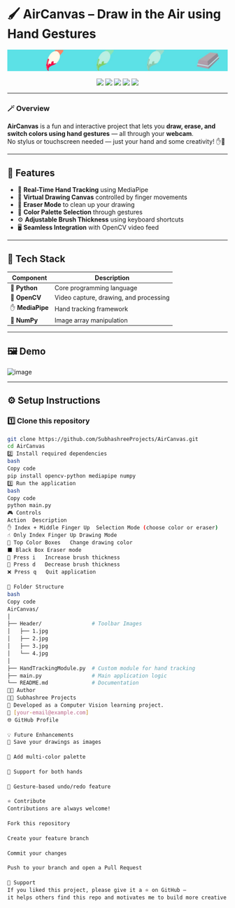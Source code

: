 # 🖌️ AirCanvas – Draw in the Air using Hand Gestures

<p align="center">
  <img src="Header/1.jpg" alt="AirCanvas Preview" width="600">
</p>

<p align="center">
  <a href="https://www.python.org/"><img src="https://img.shields.io/badge/Python-3.8%2B-blue?logo=python&logoColor=white"></a>
  <a href="https://opencv.org/"><img src="https://img.shields.io/badge/OpenCV-4.x-green?logo=opencv&logoColor=white"></a>
  <a href="https://developers.google.com/mediapipe"><img src="https://img.shields.io/badge/MediaPipe-Live%20Tracking-orange?logo=google&logoColor=white"></a>
  <a href="https://github.com/SubhashreeProjects/AirCanvas/blob/main/LICENSE"><img src="https://img.shields.io/badge/License-MIT-yellow"></a>
  <a href="https://github.com/SubhashreeProjects/AirCanvas/stargazers"><img src="https://img.shields.io/github/stars/SubhashreeProjects/AirCanvas?style=social"></a>
</p>

---

### 🪄 Overview

**AirCanvas** is a fun and interactive project that lets you **draw, erase, and switch colors using hand gestures** — all through your **webcam**.  
No stylus or touchscreen needed — just your hand and some creativity! ✋🎨

---

## 🚀 Features

- 🧠 **Real-Time Hand Tracking** using MediaPipe  
- 🎨 **Virtual Drawing Canvas** controlled by finger movements  
- 🧽 **Eraser Mode** to clean up your drawing  
- 🌈 **Color Palette Selection** through gestures  
- ⚙️ **Adjustable Brush Thickness** using keyboard shortcuts  
- 🖥️ **Seamless Integration** with OpenCV video feed  

---

## 🧰 Tech Stack

| Component | Description |
|------------|-------------|
| 🐍 **Python** | Core programming language |
| 🎥 **OpenCV** | Video capture, drawing, and processing |
| ✋ **MediaPipe** | Hand tracking framework |
| 🔢 **NumPy** | Image array manipulation |

---

## 🖼️ Demo

<img width="895" height="720" alt="image" src="https://github.com/user-attachments/assets/14d08ecb-a54e-4d23-a07a-4ee8d9ca8e35" />


---

## ⚙️ Setup Instructions

### 1️⃣ Clone this repository
```bash
git clone https://github.com/SubhashreeProjects/AirCanvas.git
cd AirCanvas
2️⃣ Install required dependencies
bash
Copy code
pip install opencv-python mediapipe numpy
3️⃣ Run the application
bash
Copy code
python main.py
🎮 Controls
Action	Description
✋ Index + Middle Finger Up	Selection Mode (choose color or eraser)
☝️ Only Index Finger Up	Drawing Mode
🎨 Top Color Boxes	Change drawing color
⬛ Black Box	Eraser mode
🔼 Press i	Increase brush thickness
🔽 Press d	Decrease brush thickness
❌ Press q	Quit application

📁 Folder Structure
bash
Copy code
AirCanvas/
│
├── Header/                # Toolbar Images
│   ├── 1.jpg
│   ├── 2.jpg
│   ├── 3.jpg
│   └── 4.jpg
│
├── HandTrackingModule.py  # Custom module for hand tracking
├── main.py                # Main application logic
└── README.md              # Documentation
🧑‍💻 Author
👩‍💻 Subhashree Projects
📍 Developed as a Computer Vision learning project.
📧 [your-email@example.com]
🌐 GitHub Profile

💡 Future Enhancements
💾 Save your drawings as images

🎨 Add multi-color palette

🤲 Support for both hands

🔁 Gesture-based undo/redo feature

⭐ Contribute
Contributions are always welcome!

Fork this repository

Create your feature branch

Commit your changes

Push to your branch and open a Pull Request

🖤 Support
If you liked this project, please give it a ⭐ on GitHub —
it helps others find this repo and motivates me to build more creative projects!

